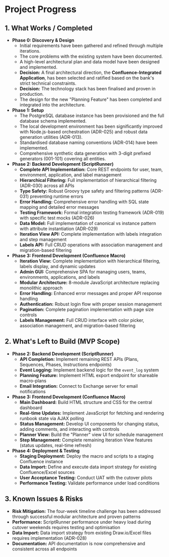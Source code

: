 # Project Progress

## 1. What Works / Completed

*   **Phase 0: Discovery & Design**
    *   Initial requirements have been gathered and refined through multiple iterations.
    *   The core problems with the existing system have been documented.
    *   A high-level architectural plan and data model have been designed and implemented.
    *   **Decision:** A final architectural direction, the **Confluence-Integrated Application**, has been selected and ratified based on the bank's strict technical constraints.
    *   **Decision:** The technology stack has been finalised and proven in production.
    *   The design for the new "Planning Feature" has been completed and integrated into the architecture.
*   **Phase 1: Setup**
    *   The PostgreSQL database instance has been provisioned and the full database schema implemented.
    *   The local development environment has been significantly improved with Node.js-based orchestration (ADR-025) and robust data generation utilities (ADR-013).
    *   Standardised database naming conventions (ADR-014) have been implemented.
    *   Comprehensive synthetic data generation with 3-digit prefixed generators (001-101) covering all entities.
*   **Phase 2: Backend Development (ScriptRunner)**
    *   **Complete API Implementation:** Core REST endpoints for user, team, environment, application, and label management
    *   **Hierarchical Filtering:** Full implementation of hierarchical filtering (ADR-030) across all APIs
    *   **Type Safety:** Robust Groovy type safety and filtering patterns (ADR-031) preventing runtime errors
    *   **Error Handling:** Comprehensive error handling with SQL state mapping and detailed error messages
    *   **Testing Framework:** Formal integration testing framework (ADR-019) with specific test mocks (ADR-026)
    *   **Data Model:** Full implementation of canonical vs instance pattern with attribute instantiation (ADR-029)
    *   **Iteration View API:** Complete implementation with labels integration and step management
    *   **Labels API:** Full CRUD operations with association management and migration-based filtering
*   **Phase 3: Frontend Development (Confluence Macro)**
    *   **Iteration View:** Complete implementation with hierarchical filtering, labels display, and dynamic updates
    *   **Admin GUI:** Comprehensive SPA for managing users, teams, environments, applications, and labels
    *   **Modular Architecture:** 8-module JavaScript architecture replacing monolithic approach
    *   **Error Handling:** Enhanced error messages and proper API response handling
    *   **Authentication:** Robust login flow with proper session management
    *   **Pagination:** Complete pagination implementation with page size controls
    *   **Labels Management:** Full CRUD interface with color picker, association management, and migration-based filtering

## 2. What's Left to Build (MVP Scope)

*   **Phase 2: Backend Development (ScriptRunner)**
    *   **API Completion:** Implement remaining REST APIs (Plans, Sequences, Phases, Instructions endpoints)
    *   **Event Logging:** Implement backend logic for the `event_log` system
    *   **Planning Feature:** Implement HTML export endpoint for shareable macro-plans
    *   **Email Integration:** Connect to Exchange server for email notifications
*   **Phase 3: Frontend Development (Confluence Macro)**
    *   **Main Dashboard:** Build HTML structure and CSS for the central dashboard
    *   **Real-time Updates:** Implement JavaScript for fetching and rendering runbook state via AJAX polling
    *   **Status Management:** Develop UI components for changing status, adding comments, and interacting with controls
    *   **Planner View:** Build the "Planner" view UI for schedule management
    *   **Step Management:** Complete remaining Iteration View features (status updates, real-time refresh)
*   **Phase 4: Deployment & Testing**
    *   **Staging Deployment:** Deploy the macro and scripts to a staging Confluence instance
    *   **Data Import:** Define and execute data import strategy for existing Confluence/Excel sources
    *   **User Acceptance Testing:** Conduct UAT with the cutover pilots
    *   **Performance Testing:** Validate performance under load conditions

## 3. Known Issues & Risks

*   **Risk Mitigation:** The four-week timeline challenge has been addressed through successful modular architecture and proven patterns
*   **Performance:** ScriptRunner performance under heavy load during cutover weekends requires testing and optimisation
*   **Data Import:** Data import strategy from existing Draw.io/Excel files requires implementation (ADR-028)
*   **Documentation:** API documentation is now comprehensive and consistent across all endpoints
